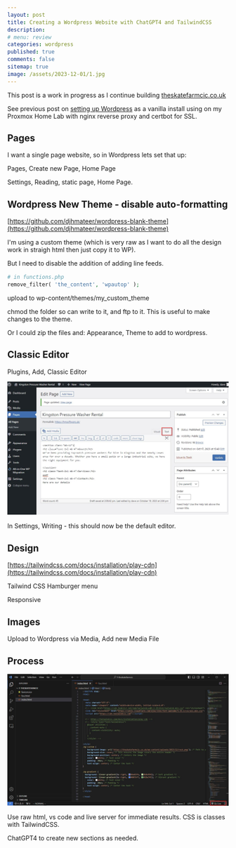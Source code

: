 ```yaml
---
layout: post
title: Creating a Wordpress Website with ChatGPT4 and TailwindCSS 
description: 
# menu: review
categories: wordpress
published: true 
comments: false     
sitemap: true
image: /assets/2023-12-01/1.jpg
---
```


<!-- [![alt text](/assets/2023-07-22/1.jpg "email"){:width="800px"}](/assets/2023-07-22/1.jpg) -->
<!-- [![alt text](/assets/2023-08-01/1.jpg "email")](/assets/2023-08-01/1.jpg) -->

<!-- [![alt text](/assets/2023-08-23/3.jpg "email")](/assets/2023-08-23/3.jpg) -->


<!-- [https://www.youtube.com/watch?v=LJyfhD5CUiM](https://www.youtube.com/watch?v=LJyfhD5CUiM) -->

<!-- [![alt text](/assets/2023-10-10/3.jpg "email"){:width="600px"}](/assets/2023-10-10/3.jpg) -->

<!-- [![alt text](/assets/2023-10-16/9.jpg "email")](/assets/2023-10-16/9.jpg) -->
<!-- [![alt text](/assets/2023-10-16/9.jpg "email"){:width="600px"}](/assets/2023-10-16/9.jpg) -->


This post is a work in progress as I continue building [theskatefarmcic.co.uk](https://theskatefarmcic.co.uk/)

See previous post on [setting up Wordpress](/2023/11/30/wordpress-too-many-redirects) as a vanilla install using on my Proxmox Home Lab with nginx reverse proxy and certbot for SSL.

## Pages

I want a single page website, so in Wordpress lets set that up:

Pages, Create new Page, Home Page

Settings, Reading, static page, Home Page.


## Wordpress New Theme - disable auto-formatting

[https://github.com/djhmateer/wordpress-blank-theme](https://github.com/djhmateer/wordpress-blank-theme)

I'm using a custom theme (which is very raw as I want to do all the design work in straigh html then just copy it to WP).

But I need to disable the addition of adding line feeds.

```php
# in functions.php
remove_filter( 'the_content', 'wpautop' );
```

upload to wp-content/themes/my_custom_theme

chmod the folder so can write to it, and ftp to it. This is useful to make changes to the theme.

Or I could zip the files and: Appearance, Theme to add to wordpress.


## Classic Editor

Plugins, Add, Classic Editor

[![alt text](/assets/2023-10-16/4.jpg "classic editor with tailwindcss")](/assets/2023-10-16/4.jpg)

In Settings, Writing - this should now be the default editor.



## Design

[https://tailwindcss.com/docs/installation/play-cdn](https://tailwindcss.com/docs/installation/play-cdn)

Tailwind CSS
Hamburger menu

Responsive


## Images

Upload to Wordpress via Media, Add new Media File


## Process


[![alt text](/assets/2023-12-01/2.jpg "asfd")](/assets/2023-12-01/1.jpg)

Use raw html, vs code and live server for immediate results. CSS is classes with TailwindCSS.

ChatGPT4 to create new sections as needed.